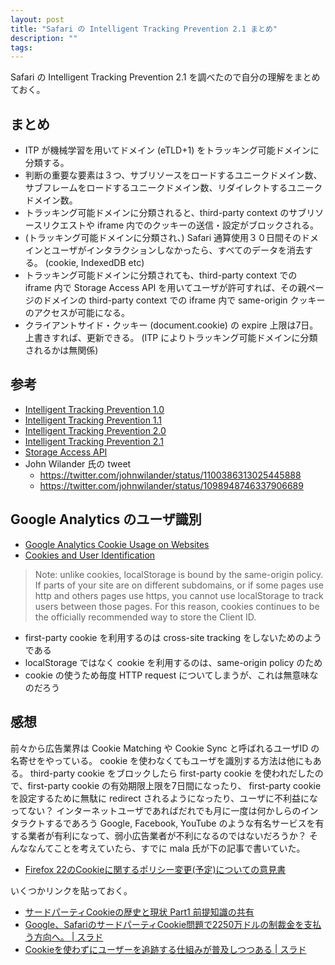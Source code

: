 ```yaml
---
layout: post
title: "Safari の Intelligent Tracking Prevention 2.1 まとめ"
description: ""
tags: 
---
```


Safari の Intelligent Tracking Prevention 2.1 を調べたので自分の理解をまとめておく。

## まとめ

* ITP が機械学習を用いてドメイン (eTLD+1) をトラッキング可能ドメインに分類する。
* 判断の重要な要素は３つ、サブリソースをロードするユニークドメイン数、サブフレームをロードするユニークドメイン数、リダイレクトするユニークドメイン数。
* トラッキング可能ドメインに分類されると、third-party context のサブリソースリクエストや iframe 内でのクッキーの送信・設定がブロックされる。
* (トラッキング可能ドメインに分類され、) Safari 通算使用３０日間そのドメインとユーザがインタラクションしなかったら、すべてのデータを消去する。 (cookie, IndexedDB etc)
* トラッキング可能ドメインに分類されても、third-party context での iframe 内で Storage Access API を用いてユーザが許可すれば、その親ページのドメインの third-party context での iframe 内で same-origin クッキーのアクセスが可能になる。
* クライアントサイド・クッキー (document.cookie) の expire 上限は7日。上書きすれば、更新できる。 (ITP によりトラッキング可能ドメインに分類されるかは無関係)

## 参考

* [Intelligent Tracking Prevention 1.0](https://webkit.org/blog/7675/intelligent-tracking-prevention/)
* [Intelligent Tracking Prevention 1.1](https://webkit.org/blog/8142/intelligent-tracking-prevention-1-1/)
* [Intelligent Tracking Prevention 2.0](https://webkit.org/blog/8311/intelligent-tracking-prevention-2-0/)
* [Intelligent Tracking Prevention 2.1](https://webkit.org/blog/8613/intelligent-tracking-prevention-2-1/)
* [Storage Access API](https://webkit.org/blog/8124/introducing-storage-access-api/)
* John Wilander 氏の tweet
    * https://twitter.com/johnwilander/status/1100386313025445888
    * https://twitter.com/johnwilander/status/1098948746337906689


## Google Analytics のユーザ識別

* [Google Analytics Cookie Usage on Websites](https://developers.google.com/analytics/devguides/collection/analyticsjs/cookie-usage)
* [Cookies and User Identification](https://developers.google.com/analytics/devguides/collection/analyticsjs/cookies-user-id)

> Note: unlike cookies, localStorage is bound by the same-origin policy. If parts of your site are on different subdomains,
> or if some pages use http and others pages use https, you cannot use localStorage to track users between those pages.
> For this reason, cookies continues to be the officially recommended way to store the Client ID.

* first-party cookie を利用するのは cross-site tracking をしないためのようである
* localStorage ではなく cookie を利用するのは、same-origin policy のため
* cookie の使うため毎度 HTTP request についてしまうが、これは無意味なのだろう


## 感想

前々から広告業界は Cookie Matching や Cookie Sync と呼ばれるユーザID の名寄せをやっている。
cookie を使わなくてもユーザを識別する方法は他にもある。
third-party cookie をブロックしたら first-party cookie を使われだしたので、first-party cookie の有効期限上限を7日間になったり、
first-party cookie を設定するために無駄に redirect されるようになったり、ユーザに不利益になってない？
インターネットユーザであればだれでも月に一度は何かしらのインタラクトするであろう Google, Facebook, YouTube のような有名サービスを有する業者が有利になって、弱小広告業者が不利になるのではないだろうか？
そんななんてことを考えていたら、すでに mala 氏が下の記事で書いていた。

* [Firefox 22のCookieに関するポリシー変更(予定)についての意見書](https://gist.github.com/mala/5028502)

いくつかリンクを貼っておく。

* [サードパーティCookieの歴史と現状 Part1 前提知識の共有](http://d.hatena.ne.jp/mala/20111125/1322210819)
* [Google、SafariのサードパーティCookie問題で2250万ドルの制裁金を支払う方向へ。 \| スラド](https://it.srad.jp/story/12/07/12/0253208/)
* [Cookieを使わずにユーザーを追跡する仕組みが普及しつつある \| スラド](https://it.srad.jp/story/14/07/22/0613210/)
